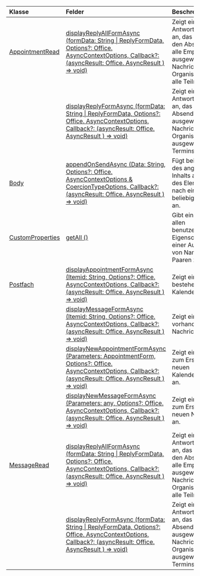 | Klasse | Felder | Beschreibung |
|:---|:---|:---|
|[AppointmentRead](/javascript/api/outlook/outlook.appointmentread)|[displayReplyAllFormAsync (formData: String \| ReplyFormData, Options?: Office. AsyncContextOptions, Callback?: (asyncResult: Office. AsyncResult <void> ) => void)](/javascript/api/outlook/outlook.appointmentread#displayreplyallformasync-formdata--options--callback--asyncresult-)|Zeigt ein Antwortformular an, das entweder den Absender und alle Empfänger der ausgewählten Nachricht oder den Organisator und alle Teilnehmer des|
||[displayReplyFormAsync (formData: String \| ReplyFormData, Options?: Office. AsyncContextOptions, Callback?: (asyncResult: Office. AsyncResult <void> ) => void)](/javascript/api/outlook/outlook.appointmentread#displayreplyformasync-formdata--options--callback--asyncresult-)|Zeigt ein Antwortformular an, das nur den Absender der ausgewählten Nachricht oder den Organisator des ausgewählten Termins enthält.|
|[Body](/javascript/api/outlook/outlook.body)|[appendOnSendAsync (Data: String, Options?: Office. AsyncContextOptions & CoercionTypeOptions, Callback?: (asyncResult: Office. AsyncResult <void> ) => void)](/javascript/api/outlook/outlook.body#appendonsendasync-data--options--callback--asyncresult-)|Fügt beim Senden des angegebenen Inhalts an das Ende des Elementtexts nach einer beliebigen Signatur an.|
|[CustomProperties](/javascript/api/outlook/outlook.customproperties)|[getAll ()](/javascript/api/outlook/outlook.customproperties#getall--)|Gibt ein Objekt mit allen benutzerdefinierten Eigenschaften in einer Auflistung von Name/Wert-Paaren zurück.|
|[Postfach](/javascript/api/outlook/outlook.mailbox)|[displayAppointmentFormAsync (Itemid: String, Options?: Office. AsyncContextOptions, Callback?: (asyncResult: Office. AsyncResult <void> ) => void)](/javascript/api/outlook/outlook.mailbox#displayappointmentformasync-itemid--options--callback--asyncresult-)|Zeigt einen bestehenden Kalendertermin an.|
||[displayMessageFormAsync (Itemid: String, Options?: Office. AsyncContextOptions, Callback?: (asyncResult: Office. AsyncResult <void> ) => void)](/javascript/api/outlook/outlook.mailbox#displaymessageformasync-itemid--options--callback--asyncresult-)|Zeigt eine vorhandene Nachricht an.|
||[displayNewAppointmentFormAsync (Parameters: AppointmentForm, Options?: Office. AsyncContextOptions, Callback?: (asyncResult: Office. AsyncResult <void> ) => void)](/javascript/api/outlook/outlook.mailbox#displaynewappointmentformasync-parameters--options--callback--asyncresult-)|Zeigt ein Formular zum Erstellen eines neuen Kalendertermins an.|
||[displayNewMessageFormAsync (Parameters: any, Options?: Office. AsyncContextOptions, Callback?: (asyncResult: Office. AsyncResult <void> ) => void)](/javascript/api/outlook/outlook.mailbox#displaynewmessageformasync-parameters--options--callback--asyncresult-)|Zeigt ein Formular zum Erstellen einer neuen Nachricht an.|
|[MessageRead](/javascript/api/outlook/outlook.messageread)|[displayReplyAllFormAsync (formData: String \| ReplyFormData, Options?: Office. AsyncContextOptions, Callback?: (asyncResult: Office. AsyncResult <void> ) => void)](/javascript/api/outlook/outlook.messageread#displayreplyallformasync-formdata--options--callback--asyncresult-)|Zeigt ein Antwortformular an, das entweder den Absender und alle Empfänger der ausgewählten Nachricht oder den Organisator und alle Teilnehmer des|
||[displayReplyFormAsync (formData: String \| ReplyFormData, Options?: Office. AsyncContextOptions, Callback?: (asyncResult: Office. AsyncResult <void> ) => void)](/javascript/api/outlook/outlook.messageread#displayreplyformasync-formdata--options--callback--asyncresult-)|Zeigt ein Antwortformular an, das nur den Absender der ausgewählten Nachricht oder den Organisator des ausgewählten Termins enthält.|
